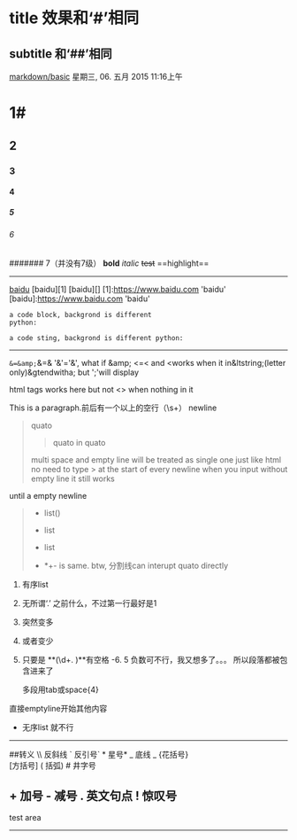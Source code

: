title 效果和‘#’相同
=
subtitle 和‘##’相同
-
[markdown/basic](http://www.appinn.com/markdown/basic.html)
星期三, 06. 五月 2015 11:16上午 

# 1#
## 2
### 3
#### 4
##### 5 
###### 6
####### 7（并没有7级）
**bo**__ld__
*ita*_lic_
~~test~~
==highlight==
___
[baidu](https://www.baidu.com 'baidu') 
[baidu][1]
[baidu][]
[1]:https://www.baidu.com 'baidu'
[baidu]:https://www.baidu.com 'baidu'

	a code block, backgrond is different
	python:
	
`a code sting, backgrond is different
	python:`
***
`&=&amp;`&=&amp;
'&'='&amp;', what if &amp;amp;
<=&lt; and &lt;works when it in&ltstring;(letter only)&gtendwitha; but ';'will display

html tags <xxx> works here but not <> when nothing in it  

This is a paragraph.前后有一个以上的空行（\s+）
newline

>quato
>>quato    in  quato
>
>
>
>multi space and empty line will be treated as single one just like html
no need to type > at the start of every newline when you input without empty line
it still works

until a empty newline
>* list()
>+ list
>-  list
>* *+- is same. btw, 分割线can interupt quato directly

1. 有序list
1. 无所谓‘.’ 之前什么，不过第一行最好是1
8. 突然变多
3. 或者变少
0. 只要是  **(\d+\. )**有空格
-6. 5 负数可不行，我又想多了。。。
所以段落都被包含进来了
	
    多段用tab或space{4}

直接emptyline开始其他内容
+ 无序list
就不行
---
##转义
\\\   反斜线
\`   反引号`
\*   星号*
\_   底线 _
\{花括号}  
\[方括号] 
\( 括弧) 
\#   井字号

\+ 加号
\-   减号
\.   英文句点
\!   惊叹号
---
test area
***